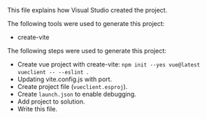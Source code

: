 This file explains how Visual Studio created the project.

The following tools were used to generate this project:
- create-vite

The following steps were used to generate this project:
- Create vue project with create-vite: `npm init --yes vue@latest vueclient -- --eslint `.
- Updating vite.config.js with port.
- Create project file (`vueclient.esproj`).
- Create `launch.json` to enable debugging.
- Add project to solution.
- Write this file.
